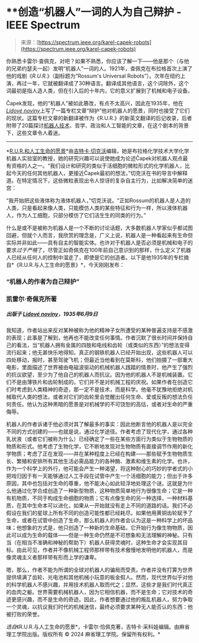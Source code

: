 <!--yml

category: 未分类

date: 2024-05-27 15:01:41

-->

# **创造“机器人”一词的人为自己辩护 - IEEE Spectrum

> 来源：[https://spectrum.ieee.org/karel-capek-robots](https://spectrum.ieee.org/karel-capek-robots)

你熟悉卡雷尔·查佩克，对吧？如果不熟悉，你应该了解一下——他是那个（与他的兄弟约瑟夫一起）发明“机器人”一词的人。1921年，查佩克在布拉格首次上演了他的戏剧《*R.U.R.*》（副标题为“Rossum's Universal Robots”）。次年在纽约上演，再过一年，它就被翻译成了30种语言。翻译成其他语言，这个词除外，这个词最初是指人造人类，但在引入后的十年内，它的意义扩展到了机械和电子设备。

Čapek发现，他的“机器人”被如此篡改，有点不太高兴，因此在1935年，他在[*Lidové noviny*](https://www.lidovky.cz/)上写了一篇专栏文章“辩护”他对机器人的愿景，同时也接受了它们的现状。这篇专栏文章的新翻译被作为《R.U.R.》的新英文翻译的后记收录，后者附带了20篇探讨[机器人技术](https://spectrum.ieee.org/topic/robotics/)、哲学、政治和人工智能的文章，在这个剧本的背景下，这些文章令人着迷。

* * *

*[R.U.R.和人工生命的愿景](https://mitpress.mit.edu/9780262544504/ir-u-r-iand-the-vision-of-artificial-life/)*由[吉特卡·切克沃](https://droplets.vscht.cz/people/cejkova)编辑，她是布拉格化学技术大学化学机器人实验室的教授，她的研究兴趣可以说使她成为论述Čapek对机器人观点最有资格的人之一。“我们设计和研究的类似于活细胞的微粒形式的化学机器人，比起今天的任何其他机器人，更接近Čapek最初的想法，”切克沃在书的导言中解释道。在特定情况下，这些微粒表现出令人惊讶的复杂自主行为，比如解决简单的迷宫：

“我开始把这些液体称为液体机器人，”切克沃说。“正如Rossum的机器人是人造的人类，只是看起来像人类，只能模仿人类的某些特征和行为一样，所以液体机器人，作为人工细胞，只部分模仿了它们活生生的同类的行为。”

什么是或不是被称为机器人是一个不断的讨论话题，大多数机器人学家似乎都试图回避，但就个人而言，我欣赏的理念是，广义上说，机器人是一种看起来有生命但实际并非如此——具有自主的智能实体。也许对于机器人是否必须是机械和电子的要求*过于严格*了，尽管正如奇佩克在100年前自己意识到的那样，什么定义了机器人已经从任何人的控制中溜走了，即使是它的创造者。以下是他1935年的专栏摘自*《R.U.R.与人工生命的愿景》*，今天刚刚发布：

### “机器人的作者为自己辩护”

### **凯雷尔·奇佩克**所著

##### 出版于 [Lidové noviny](https://www.lidovky.cz/)，1935年6月9日

我知道，作者站出来反对某种被称为他的精神子女所遭受的某种普遍支持是不感激的表现；此事是了解到，他再也不能改变任何事情。作者沉默了很长时间并保持自己的看法，当“机器人拥有金属的四肢和电线和齿轮（或类似的东西）”的想法变得流行起来；他无甚快乐地得知，真正的钢铁机器人已经开始出现，这些机器人可以四处移动，报时，甚至驾驶飞机；但最近当他看到在莫斯科，他们拍摄了一部重大电影，里面描述了世界被由电磁波驱动的机械机器人践踏的情景时，他产生了强烈的抗议欲望，至少为了他自己的机器人而抗议。因为他的机器人不是机械装置。它们不是由薄铁片和齿轮制成的。它们并不是对机械工程的庆祝。如果作者在创造它们时考虑到人类精神的奇迹，那一定不是技术，而是科学。他毫不犹豫地拒绝对机械取代人类的想法，或者对它们的齿轮里会觉醒出任何生命、爱或反叛的想法负任何责任。他认为这种黑暗的愿景是对机械学的不可饶恕的高估，或者对生命的严重侮辱。

机器人的作者诉诸于他必须对其了解最多的事实：因此他断言他的机器人是以完全不同的方式创建的——也就是说，通过化学途径。作者考虑了现代化学，通过各种乳状液（或者它们被称为什么）已经确定了一些在某些方面行为类似于生物物质的物质和形式。他考虑了生物化学，它不断地发现对生物物质有直接调节作用的新化学物质；考虑了正在发现——并在某种程度上已经在构建——那些赋予生物物质生长、繁殖和安排所有其他生活必需品能力的各种酶、激素和维生素的化学。也许，作为一个科学上的外行，他可能会产生一种渴望，将这种耐心的巧妙的学者式的小把戏归因于有一天能够通过人工手段在试管中产生一个活细胞的能力；但出于许多原因，其中也包括对生命的尊重，他不能决心如此轻浮地处理这个谜。这就是为什么他通过化学合成创造了一种新型物质，这种物质简单地行为很像生命；它是一种有机物质，不同于构成生命细胞的物质；它有点像生命的另一种选择，一种材料基质，在其中生命本可以进化，如果从一开始就没有走上不同的道路的话。我们不必假设在我们的星球上所有不同的创造可能性都已经耗尽。如果他用黄铜齿轮赋予了生命，或者在试管中创造了生命，那么机器人的作者会认为这是一种科学上的坏品味；他想象的方式是，他只创造了一种新的生命基础，它开始行为像生物物质，因此可以成为生命的载体——但是一种生命仍然是不可想象和无法理解的神秘。只有当（在相当不准确和神秘的帮助下）机器人获得灵魂时，这种生命才会实现其目标。由此可见，作者并不像机械工程师那样带有技术傲慢地发明他的机器人，而是像灵魂主义者那样带有形而上学的谦卑。

嗯，那么，作者不能为所谓的全球对机器人的骗局而受责。作者并没有打算为世界提供填满了齿轮、光电池和其他机械小玩意的板金假人。然而，现代世界似乎对他的科学机器人不感兴趣，并用技术机器人取而代之；显然，这些才是我们时代真正的血肉之躯。世界需要机械机器人，因为它相信机器，而不是生命；它对技术的奇迹更感兴趣，而不是生命的奇迹。因此，作者想要通过他的叛乱机器人，努力争取一个灵魂，以抗议我们时代的机械迷信，最终必须要求某种无人能否认的东西：他被打败的荣誉。

*选自*《R.U.R.与人工生命的愿景*，卡雷尔·恰佩克著，吉特卡·采科娃编辑。由麻省理工学院出版。版权所有 © 2024 麻省理工学院。保留所有权利。*
